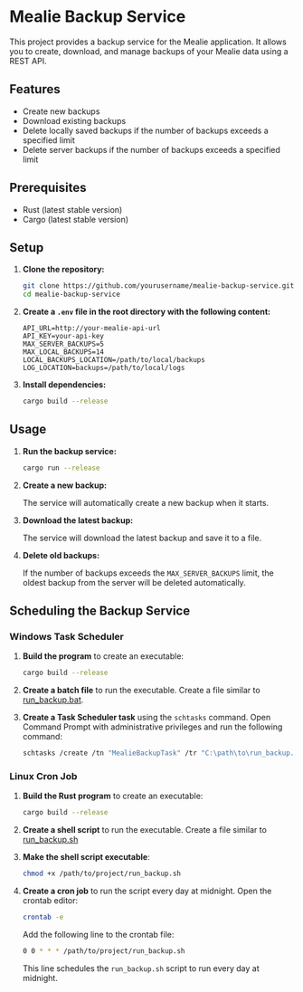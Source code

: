 # Mealie Backup Service

This project provides a backup service for the Mealie application. It allows you to create, download, and manage backups of your Mealie data using a REST API.

## Features

- Create new backups
- Download existing backups
- Delete locally saved backups if the number of backups exceeds a specified limit
- Delete server backups if the number of backups exceeds a specified limit

## Prerequisites

- Rust (latest stable version)
- Cargo (latest stable version)

## Setup

1. **Clone the repository:**

    ```sh
    git clone https://github.com/yourusername/mealie-backup-service.git
    cd mealie-backup-service
    ```

2. **Create a `.env` file in the root directory with the following content:**

    ```env
    API_URL=http://your-mealie-api-url
    API_KEY=your-api-key
    MAX_SERVER_BACKUPS=5
    MAX_LOCAL_BACKUPS=14
    LOCAL_BACKUPS_LOCATION=/path/to/local/backups
    LOG_LOCATION=backups=/path/to/local/logs
    ```

3. **Install dependencies:**

    ```sh
    cargo build --release
    ```

## Usage

1. **Run the backup service:**

    ```sh
    cargo run --release
    ```

2. **Create a new backup:**

    The service will automatically create a new backup when it starts.

3. **Download the latest backup:**

    The service will download the latest backup and save it to a file.

4. **Delete old backups:**

    If the number of backups exceeds the `MAX_SERVER_BACKUPS` limit, the oldest backup from the server will be deleted automatically.

## Scheduling the Backup Service

### Windows Task Scheduler

1. **Build the program** to create an executable:
    ```sh
    cargo build --release
    ```

2. **Create a batch file** to run the executable. Create a file similar to [run_backup.bat](/scripts/run_backup.bat).

3. **Create a Task Scheduler task** using the `schtasks` command. Open Command Prompt with administrative privileges and run the following command:
    ```sh
    schtasks /create /tn "MealieBackupTask" /tr "C:\path\to\run_backup.bat" /sc daily /st 00:00
    ```

### Linux Cron Job

1. **Build the Rust program** to create an executable:
    ```sh
    cargo build --release
    ```

2. **Create a shell script** to run the executable. Create a file similar to [run_backup.sh](scripts/run_backup.sh)

3. **Make the shell script executable**:
    ```sh
    chmod +x /path/to/project/run_backup.sh
    ```

4. **Create a cron job** to run the script every day at midnight. Open the crontab editor:
    ```sh
    crontab -e
    ```

    Add the following line to the crontab file:
    ```sh
    0 0 * * * /path/to/project/run_backup.sh
    ```

    This line schedules the `run_backup.sh` script to run every day at midnight.
